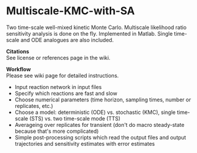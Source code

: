 # Multiscale-KMC-with-SA
Two time-scale well-mixed kinetic Monte Carlo. Multiscale likelihood ratio sensitivity analysis is done on the fly. Implemented in Matlab. Single time-scale and ODE analogues are also included.

**Citations**  
See license or references page in the wiki.

**Workflow**  
Please see wiki page for detailed instructions.
- Input reaction network in input files
- Specify which reactions are fast and slow
- Choose numerical parameters (time horizon, sampling times, number or replicates, etc.)
- Choose a model: deterministic (ODE) vs. stochastic (KMC), single time-scale (STS) vs. two time-scale mode (TTS)
- Averageing over replicates for transient (don't do macro steady-state because that's more complicated)
- Simple post-processing scripts which read the output files and output trajectories and sensitivity estimates with error estimates
